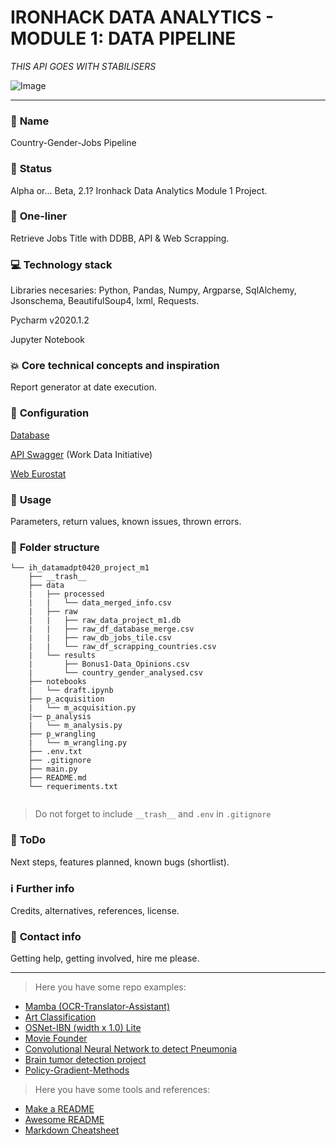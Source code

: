 # IRONHACK DATA ANALYTICS - MODULE 1: DATA PIPELINE

*THIS API GOES WITH STABILISERS*

![Image](https://66.media.tumblr.com/f12be6275f5fb05d9d3cff544a53077e/tumblr_mhjvnpzadC1ruw1vso2_400.gifv)

---

### :raising_hand: **Name** 
Country-Gender-Jobs Pipeline

### :baby: **Status**
Alpha or... Beta, 2.1?
Ironhack Data Analytics Module 1 Project. 

### :running: **One-liner**
Retrieve Jobs Title with DDBB, API & Web Scrapping.

### :computer: **Technology stack**
Libraries necesaries: Python, Pandas, Numpy, Argparse, SqlAlchemy, Jsonschema, BeautifulSoup4, lxml, Requests. 

Pycharm v2020.1.2

Jupyter Notebook

### :boom: **Core technical concepts and inspiration**
Report generator at date execution.

### :wrench: **Configuration**
[Database](http://www.potacho.com/files/ironhack/raw_data_project_m1.db)

[API Swagger](http://api.dataatwork.org/v1/spec/) (Work Data Initiative)

[Web Eurostat](https://ec.europa.eu/eurostat/statistics-explained/index.php/Glossary:Country_codes) 

### :see_no_evil: **Usage**

Parameters, return values, known issues, thrown errors.

### :file_folder: **Folder structure**
```
└── ih_datamadpt0420_project_m1
    ├── __trash__
    ├── data
    |   ├── processed
    |   |   └── data_merged_info.csv
    |   ├── raw
    |   |   ├── raw_data_project_m1.db
    |   |   ├── raw_df_database_merge.csv
    |   |   ├── raw_db_jobs_tile.csv
    |   |   └── raw_df_scrapping_countries.csv
    |   └── results
    |       ├── Bonus1-Data_Opinions.csv
    |       └── country_gender_analysed.csv
    ├── notebooks
    |   └── draft.ipynb
    ├── p_acquisition
    |   └── m_acquisition.py
    |── p_analysis
    |   └── m_analysis.py
    ├── p_wrangling
    |   └── m_wrangling.py
    ├── .env.txt
    ├── .gitignore
    ├── main.py
    ├── README.md
    └── requeriments.txt
        
```

> Do not forget to include `__trash__` and `.env` in `.gitignore` 

### :shit: **ToDo**
Next steps, features planned, known bugs (shortlist).

### :information_source: **Further info**
Credits, alternatives, references, license.

### :love_letter: **Contact info**
Getting help, getting involved, hire me please.

---

> Here you have some repo examples:
- [Mamba (OCR-Translator-Assistant)](https://github.com/YonatanRA/OCR-translator-assistant-project)
- [Art Classification](https://github.com/serguma/art_classification)
- [OSNet-IBN (width x 1.0) Lite](https://github.com/RodMech/OSNet-IBN1-Lite)
- [Movie Founder](https://github.com/Alfagu/final-project-Ironhack-0419mad)
- [Convolutional Neural Network to detect Pneumonia](https://github.com/jmolins89/final-project)
- [Brain tumor detection project](https://github.com/alonsopdani/brain-tumor-detection-project)
- [Policy-Gradient-Methods](https://github.com/cyoon1729/Policy-Gradient-Methods)

> Here you have some tools and references:
- [Make a README](https://www.makeareadme.com/)
- [Awesome README](https://github.com/matiassingers/awesome-readme)
- [Markdown Cheatsheet](https://github.com/adam-p/markdown-here/wiki/Markdown-Cheatsheet)

